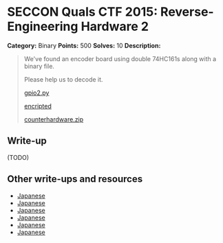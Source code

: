 # SECCON Quals CTF 2015: Reverse-Engineering Hardware 2

**Category:** Binary
**Points:** 500
**Solves:** 10
**Description:**

> We've found an encoder board using double 74HC161s along with a binary file.
> 
> Please help us to decode it.
> 
> [gpio2.py](./gpio2.py)
> 
> [encripted](./encripted)
> 
> [counterhardware.zip](https://github.com/SECCON/SECCON2015_online_CTF/blob/master/Binary/500_Reverse-Engineering%20Hardware%202/counterhardware.zip)


## Write-up

(TODO)

## Other write-ups and resources

* [Japanese](https://github.com/hideyuki/SECCON-2015-Online-CTF-Writeup/tree/master/Reverse-Engineering-Hardware-2)
* [Japanese](https://hackmd.io/s/EylxpX2Ve)
* [Japanese](http://d.hatena.ne.jp/waidotto/20151206/1449409523)
* [Japanese](http://tech.beatrobo.com/blog/2015/12/06/seccon-2015-online-ctf-writeup/)
* [Japanese](http://amiq11.tumblr.com/post/134657262324/seccon2015-writeup-eeic-advent-calendar-day-6)
* [Japanese](http://www.iridoatelier.net/sb/log/eid269.html)

